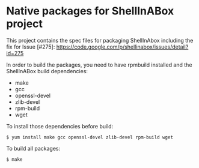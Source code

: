 Native packages for ShellInABox project
=======================================
This project contains the spec files for packaging ShellInAbox including the 
fix for Issue [#275]: https://code.google.com/p/shellinabox/issues/detail?id=275 

In order to build the packages, you need to have rpmbuild installed and 
the ShellInABox build dependencies:
- make
- gcc
- openssl-devel
- zlib-devel
- rpm-build
- wget

To install those dependencies before build:
   
    $ yum install make gcc openssl-devel zlib-devel rpm-build wget

To build all packages:

    $ make


